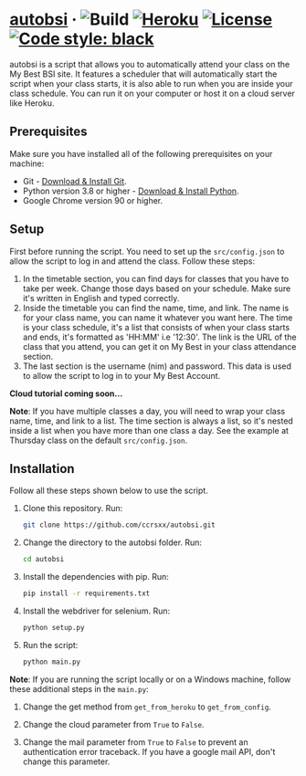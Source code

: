 # [autobsi](https://github.com/ccrsxx/autobsi) &middot; ![Build](https://github.com/ccrsxx/autobsi/actions/workflows/codeql-analysis.yml/badge.svg) [![Heroku](https://pyheroku-badge.herokuapp.com/?app=bsi)](https://autobsi.herokuapp.com) [![License](https://img.shields.io/badge/license-MIT-blue.svg)](LICENSE) [![Code style: black](https://img.shields.io/badge/code%20style-black-000000.svg)](https://github.com/psf/black)

autobsi is a script that allows you to automatically attend your class on the My Best BSI site. It features a scheduler that will automatically start the script when your class starts, it is also able to run when you are inside your class schedule. You can run it on your computer or host it on a cloud server like Heroku.

## Prerequisites

Make sure you have installed all of the following prerequisites on your machine:

- Git - [Download & Install Git](https://git-scm.com/downloads).
- Python version 3.8 or higher - [Download & Install Python](https://nodejs.org/en/download/).
- Google Chrome version 90 or higher.

## Setup

First before running the script. You need to set up the `src/config.json` to allow the script to log in and attend the class. Follow these steps:

1. In the timetable section, you can find days for classes that you have to take per week. Change those days based on your schedule. Make sure it's written in English and typed correctly.
2. Inside the timetable you can find the name, time, and link. The name is for your class name, you can name it whatever you want here. The time is your class schedule, it's a list that consists of when your class starts and ends, it's formatted as 'HH:MM' i.e '12:30'. The link is the URL of the class that you attend, you can get it on My Best in your class attendance section.
3. The last section is the username (nim) and password. This data is used to allow the script to log in to your My Best Account.

**Cloud tutorial coming soon...**

**Note**: If you have multiple classes a day, you will need to wrap your class name, time, and link to a list. The time section is always a list, so it's nested inside a list when you have more than one class a day. See the example at Thursday class on the default `src/config.json`.

## Installation

Follow all these steps shown below to use the script.

1. Clone this repository. Run:

   ```bash
   git clone https://github.com/ccrsxx/autobsi.git
   ```

2. Change the directory to the autobsi folder. Run:

   ```bash
   cd autobsi
   ```

3. Install the dependencies with pip. Run:

   ```bash
   pip install -r requirements.txt
   ```

4. Install the webdriver for selenium. Run:

   ```bash
   python setup.py
   ```

5. Run the script:

   ```bash
   python main.py
   ```

**Note**: If you are running the script locally or on a Windows machine, follow these additional steps in the `main.py`:

1. Change the get method from `get_from_heroku` to `get_from_config`.

2. Change the cloud parameter from `True` to `False`.

3. Change the mail parameter from `True` to `False` to prevent an authentication error traceback. If you have a google mail API, don't change this parameter.
